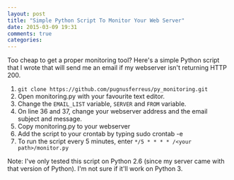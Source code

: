```yaml
---
layout: post
title: "Simple Python Script To Monitor Your Web Server"
date: 2015-03-09 19:31
comments: true
categories: 
---
```


Too cheap to get a proper monitoring tool? Here's a simple Python script that I wrote that will send me an email if my webserver isn't returning HTTP 200.

1. `git clone https://github.com/pugnusferreus/py_monitoring.git`
2. Open monitoring.py with your favourite text editor.
3. Change the `EMAIL_LIST` variable, `SERVER` and `FROM` variable.
4. On line 36 and 37, change your webserver address and the email subject and message.
5. Copy monitoring.py to your webserver
6. Add the script to your crontab by typing sudo crontab -e
7. To run the script every 5 minutes, enter `*/5 * * * * /<your path>/monitor.py`

Note: I've only tested this script on Python 2.6 (since my server came with that version of Python). I'm not sure if it'll work on Python 3.
